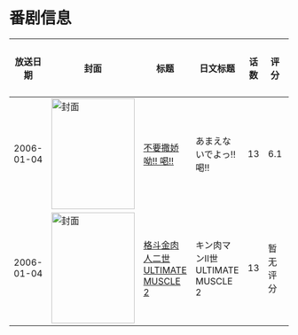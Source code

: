 # 番剧信息

|放送日期|封面|标题|日文标题|话数|评分|评分人数|
|---|---|---|---|---|---|---|
|2006-01-04|<img src="https://lain.bgm.tv/pic/cover/c/98/89/22050_CPzC4.jpg" alt="封面" style="width:150px;height:200px;object-fit:cover;">|[不要撒娇呦!! 喝!!](https://bangumi.tv/subject/22050)|あまえないでよっ!! 喝!!|13|6.1|114人评分|
|2006-01-04|<img src="https://lain.bgm.tv/pic/cover/c/9c/a2/133220_DeCYC.jpg" alt="封面" style="width:150px;height:200px;object-fit:cover;">|[格斗金肉人二世 ULTIMATE MUSCLE 2](https://bangumi.tv/subject/133220)|キン肉マンII世 ULTIMATE MUSCLE 2|13|暂无评分|少于10人评分|
